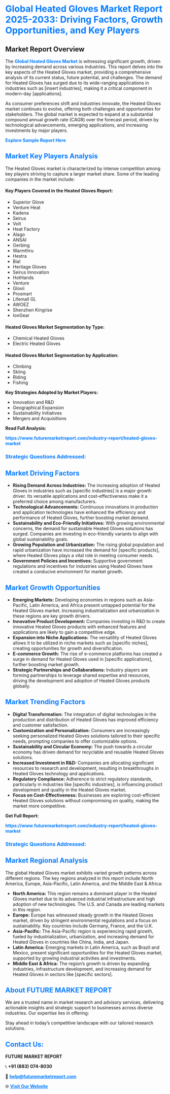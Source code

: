<h1 style="color: #007BFF;">Global Heated Gloves Market Report 2025-2033: Driving Factors, Growth Opportunities, and Key Players</h1>

<section id="overview">
<h2>Market Report Overview</h2>
<p>The <a href="https://www.futuremarketreport.com/industry-report/heated-gloves-market" style="color: #007BFF; text-decoration: none;"><strong>Global Heated Gloves Market</strong></a> is witnessing significant growth, driven by increasing demand across various industries. This report delves into the key aspects of the Heated Gloves market, providing a comprehensive analysis of its current status, future potential, and challenges. The demand for Heated Gloves has surged due to its wide-ranging applications in industries such as [insert industries], making it a critical component in modern-day [applications].</p>
<p>As consumer preferences shift and industries innovate, the Heated Gloves market continues to evolve, offering both challenges and opportunities for stakeholders. The global market is expected to expand at a substantial compound annual growth rate (CAGR) over the forecast period, driven by technological advancements, emerging applications, and increasing investments by major players.</p>
</section>

<section id="overview">
<p><a href="https://www.futuremarketreport.com/request-sample/reportId=106906" style="color: #007BFF; text-decoration: none;"><strong>Explore Sample Report Here</strong></a></p>
</section>

<section id="key-players">
<h2 style="color: #007BFF;">Market Key Players Analysis</h2>
<p>The Heated Gloves market is characterized by intense competition among key players striving to capture a larger market share. Some of the leading companies in the market include:</p>
<h4>Key Players Covered in the Heated Gloves Report:</h4>
<ul><li>Superior Glove</li><li>Venture Heat</li><li>Kadena</li><li>Seirus</li><li>Volt</li><li>Heat Factory</li><li>Alago</li><li>ANSAI</li><li>Gerbing</li><li>Warmthru</li><li>Hestra</li><li>Bial</li><li>Heritage Gloves</li><li>Seirus Innovation</li><li>HotHands</li><li>Venture</li><li>Glovii</li><li>Prosmart</li><li>Lifemall GL</li><li>AWOEZ</li><li>Shenzhen Kingrise</li><li>IonGear</li></ul>
<h4>Heated Gloves Market Segmentation by Type:</h4>
<ul><li>Chemical Heated Gloves</li><li>Electric Heated Gloves</li></ul>

<h4>Heated Gloves Market Segmentation by Application:</h4>
<ul><li>Climbing</li><li>Skiing</li><li>Riding</li><li>Fishing</li></ul>
<p><strong>Key Strategies Adopted by Market Players:</strong></p>
<ul>
<li>Innovation and R&D</li>
<li>Geographical Expansion</li>
<li>Sustainability Initiatives</li>
<li>Mergers and Acquisitions</li>
</ul>
</section>

<section>
<p><strong>Read Full Analysis: </strong></p><a href="https://www.futuremarketreport.com/industry-report/heated-gloves-market" style="color: #007BFF; text-decoration: none;"><strong>https://www.futuremarketreport.com/industry-report/heated-gloves-market</strong></a>
<h3 style="color: #007BFF;">Strategic Questions Addressed:</h3>
</section>

<section id="driving-factors">
<h2 style="color: #007BFF;">Market Driving Factors</h2>
<ul>
<li><strong>Rising Demand Across Industries:</strong> The increasing adoption of Heated Gloves in industries such as [specific industries] is a major growth driver. Its versatile applications and cost-effectiveness make it a preferred choice among manufacturers.</li>
<li><strong>Technological Advancements:</strong> Continuous innovations in production and application technologies have enhanced the efficiency and performance of Heated Gloves, further boosting market demand.</li>
<li><strong>Sustainability and Eco-Friendly Initiatives:</strong> With growing environmental concerns, the demand for sustainable Heated Gloves solutions has surged. Companies are investing in eco-friendly variants to align with global sustainability goals.</li>
<li><strong>Growing Population and Urbanization:</strong> The rising global population and rapid urbanization have increased the demand for [specific products], where Heated Gloves plays a vital role in meeting consumer needs.</li>
<li><strong>Government Policies and Incentives:</strong> Supportive government regulations and incentives for industries using Heated Gloves have created a conducive environment for market growth.</li>
</ul>
</section>

<section id="growth-opportunities">
<h2 style="color: #007BFF;">Market Growth Opportunities</h2>
<ul>
<li><strong>Emerging Markets:</strong> Developing economies in regions such as Asia-Pacific, Latin America, and Africa present untapped potential for the Heated Gloves market. Increasing industrialization and urbanization in these regions are key growth drivers.</li>
<li><strong>Innovative Product Development:</strong> Companies investing in R&D to create innovative Heated Gloves products with enhanced features and applications are likely to gain a competitive edge.</li>
<li><strong>Expansion into Niche Applications:</strong> The versatility of Heated Gloves allows it to be utilized in niche markets such as [specific niches], creating opportunities for growth and diversification.</li>
<li><strong>E-commerce Growth:</strong> The rise of e-commerce platforms has created a surge in demand for Heated Gloves used in [specific applications], further boosting market growth.</li>
<li><strong>Strategic Partnerships and Collaborations:</strong> Industry players are forming partnerships to leverage shared expertise and resources, driving the development and adoption of Heated Gloves products globally.</li>
</ul>
</section>

<section id="trending-factors">
<h2 style="color: #007BFF;">Market Trending Factors</h2>
<ul>
<li><strong>Digital Transformation:</strong> The integration of digital technologies in the production and distribution of Heated Gloves has improved efficiency and customer satisfaction.</li>
<li><strong>Customization and Personalization:</strong> Consumers are increasingly seeking personalized Heated Gloves solutions tailored to their specific needs, prompting companies to offer customizable options.</li>
<li><strong>Sustainability and Circular Economy:</strong> The push towards a circular economy has driven demand for recyclable and reusable Heated Gloves solutions.</li>
<li><strong>Increased Investment in R&D:</strong> Companies are allocating significant resources to research and development, resulting in breakthroughs in Heated Gloves technology and applications.</li>
<li><strong>Regulatory Compliance:</strong> Adherence to strict regulatory standards, particularly in industries like [specific industries], is influencing product development and quality in the Heated Gloves market.</li>
<li><strong>Focus on Cost-Effectiveness:</strong> Businesses are exploring cost-efficient Heated Gloves solutions without compromising on quality, making the market more competitive.</li>
</ul>
</section>

<section>
<p><strong>Get Full Report: </strong></p><a href="https://www.futuremarketreport.com/industry-report/heated-gloves-market" style="color: #007BFF; text-decoration: none;"><strong>https://www.futuremarketreport.com/industry-report/heated-gloves-market</strong></a>
<h3 style="color: #007BFF;">Strategic Questions Addressed:</h3>
</section>


<section id="regional-analysis">
<h2 style="color: #007BFF;">Market Regional Analysis</h2>
<p>The global Heated Gloves market exhibits varied growth patterns across different regions. The key regions analyzed in this report include North America, Europe, Asia-Pacific, Latin America, and the Middle East & Africa:</p>
<ul>
<li><strong>North America:</strong> This region remains a dominant player in the Heated Gloves market due to its advanced industrial infrastructure and high adoption of new technologies. The U.S. and Canada are leading markets in this region.</li>
<li><strong>Europe:</strong> Europe has witnessed steady growth in the Heated Gloves market, driven by stringent environmental regulations and a focus on sustainability. Key countries include Germany, France, and the U.K.</li>
<li><strong>Asia-Pacific:</strong> The Asia-Pacific region is experiencing rapid growth, fueled by industrialization, urbanization, and increasing demand for Heated Gloves in countries like China, India, and Japan.</li>
<li><strong>Latin America:</strong> Emerging markets in Latin America, such as Brazil and Mexico, present significant opportunities for the Heated Gloves market, supported by growing industrial activities and investments.</li>
<li><strong>Middle East & Africa:</strong> The region’s growth is driven by expanding industries, infrastructure development, and increasing demand for Heated Gloves in sectors like [specific sectors].</li>
</ul>
</section>

<footer>
<h2 style="color: #007BFF;">About FUTURE MARKET REPORT</h2>
<p>We are a trusted name in market research and advisory services, delivering actionable insights and strategic support to businesses across diverse industries. Our expertise lies in offering:</p>

<p>Stay ahead in today’s competitive landscape with our tailored research solutions.</p>

<h2 style="color: #007BFF;">Contact Us:</h2>
<p><strong>FUTURE MARKET REPORT</strong></p>
<p>📞 <strong>+91 (883) 074-8030</strong></p>
<p>📧 <strong><a href="mailto:help@futuremarketreport.com" style="color: #007BFF;">help@futuremarketreport.com</a></strong></p>
<p>🌐 <strong><a href="https://www.futuremarketreport.com/" style="color: #007BFF;">Visit Our Website</a></strong></p>
</footer>